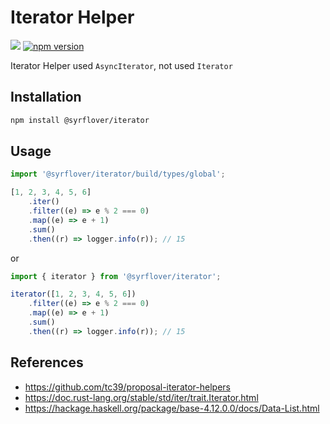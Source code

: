 # Iterator Helper

![](https://github.com/syrflover/iterator-helper/workflows/test/badge.svg)
[![npm version](https://badge.fury.io/js/%40syrflover%2Fiterator.svg)](https://badge.fury.io/js/%40syrflover%2Fiterator)

Iterator Helper used `AsyncIterator`, not used `Iterator`

## Installation

```bash
npm install @syrflover/iterator
```

## Usage

```typescript
import '@syrflover/iterator/build/types/global';

[1, 2, 3, 4, 5, 6]
    .iter()
    .filter((e) => e % 2 === 0)
    .map((e) => e + 1)
    .sum()
    .then((r) => logger.info(r)); // 15
```

or

```typescript
import { iterator } from '@syrflover/iterator';

iterator([1, 2, 3, 4, 5, 6])
    .filter((e) => e % 2 === 0)
    .map((e) => e + 1)
    .sum()
    .then((r) => logger.info(r)); // 15
```

## References

-   https://github.com/tc39/proposal-iterator-helpers
-   https://doc.rust-lang.org/stable/std/iter/trait.Iterator.html
-   https://hackage.haskell.org/package/base-4.12.0.0/docs/Data-List.html
